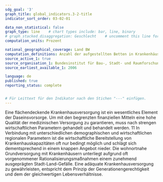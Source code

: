 ```yaml
---
sdg_goal: '3'
graph_title: global_indicators.3-2-title 
indicator_sort_order: 03-02-01

data_non_statistical: false
graph_type: line    # chart types include: bar, line, binary
# graph_stacked_disaggregation: Geschlecht    # uncomment this line for stacked bars. eplace "Geschlecht" with the field of aggregation.
computation_units: Prozent

national_geographical_coverage: Land BW
computation_definitions: Anzahl der aufgestellten Betten in Krankenhäusern je 100.000 EinwohnerInnen
source_active_1: true
source_organisation_1: Bundesinstitut für Bau-, Stadt- und Raumforschung, Statistisches Landesamt BW
source_earliest_available_1: 2006

language: de   
published: true
reporting_status: complete


# Für Leittext für den Indikator nach den Stichen "---" einfügen.
---
```


Eine flächendeckende Krankenhausversorgung ist ein wesentliches Element der Daseinsvorsorge. Um mit den begrenzten finanziellen Mitteln eine hohe Qualität der medizinischen Versorgung zu garantieren, muss nach strengen wirtschaftlichen Parametern gehandelt und behandelt werden.
11
In Verbindung mit unterschiedlichen demographischen und wirtschaftlichen regionalen Parametern ist die wirtschaftliche Bereitstellung von Krankenhauskapazitäten oft nur bedingt möglich und schlägt sich dementsprechend in einem knappen Angebot nieder. Die wohnortnahe Grundversorgung mit Krankenhäusern unterliegt aufgrund oft vorgenommener Rationalisierungsmaßnahmen einem zunehmend ausgeprägten Stadt-Land-Gefälle.
Eine adäquate Krankenhausversorgung zu gewährleisten, entspricht dem Prinzip der Generationengerechtigkeit und dem der gleichwertigen Lebensverhältnisse.
